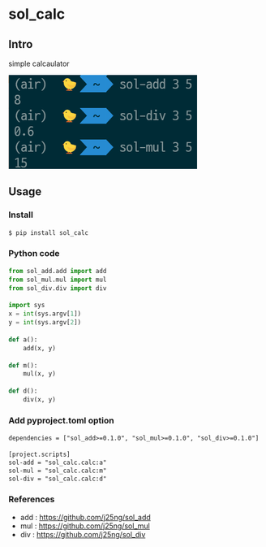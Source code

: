 # sol_calc

## Intro
simple calcaulator

![img](https://github.com/j25ng/sol_calc/blob/main/img/test_sol_calc.png?raw=true)

## Usage
### Install
```
$ pip install sol_calc
```
### Python code
```python
from sol_add.add import add
from sol_mul.mul import mul
from sol_div.div import div

import sys
x = int(sys.argv[1])
y = int(sys.argv[2])

def a():
    add(x, y)

def m():
    mul(x, y)

def d():
    div(x, y)
```
### Add pyproject.toml option
```
dependencies = ["sol_add>=0.1.0", "sol_mul>=0.1.0", "sol_div>=0.1.0"]

[project.scripts]
sol-add = "sol_calc.calc:a"
sol-mul = "sol_calc.calc:m"
sol-div = "sol_calc.calc:d"
```
### References
- add : https://github.com/j25ng/sol_add
- mul : https://github.com/j25ng/sol_mul
- div : https://github.com/j25ng/sol_div
